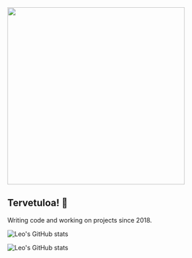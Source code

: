 <img src="https://github.com/user-attachments/assets/9b0afaf3-6d10-421a-adb5-644feb2fae35" width="400"/>

## Tervetuloa! 👋

Writing code and working on projects since 2018.

![Leo's GitHub stats](https://github-readme-stats-sigma-five.vercel.app/api?username=devmailar&show_icons=true&bg_color=00000000&count_private=true&text_color=C9D1D9&hide_border=true)

![Leo's GitHub stats](https://github-readme-stats.vercel.app/api/top-langs/?username=devmailar&show_icons=true&bg_color=00000000&count_private=true&text_color=C9D1D9&layout=compact&hide_border=true)
